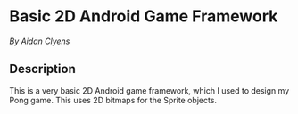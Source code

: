 # Basic 2D Android Game Framework
*By Aidan Clyens*

## Description
This is a very basic 2D Android game framework, which I used to design my Pong game. This uses 2D bitmaps
for the Sprite objects.
